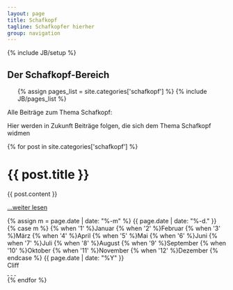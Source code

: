 ```yaml
---
layout: page
title: Schafkopf
tagline: Schafkopfer hierher
group: navigation
---
```

{% include JB/setup %}

<div class="col-md-12">
  <div class="category-header">
    <h2>Der Schafkopf-Bereich</h2>
    <ul class="tag_box inline">
      {% assign pages_list = site.categories['schafkopf'] %}
      {% include JB/pages_list %}
    </ul>
  </div>

  <p>Alle Beiträge zum Thema Schafkopf:</p>
</div>

<div class="posts col-md-12">
  <p>Hier werden in Zukunft Beiträge folgen, die sich dem Thema Schafkopf widmen</p>
  {% for post in site.categories['schafkopf'] %}
    <div class="article row">
      <div class="page-header col-md-12">
        <h1>{{ post.title }}</h1>
      </div>
      <div class="main col-md-8">
        {{ post.content }}
        <p><a href="{{ BASE_PATH }}{{ post.url }}">…weiter lesen</a></p>
      </div>
      <div class="col-md-4">
        <div class="col-md-12 meta-tag">
          <span class="date">
            <!-- Whitespace added for readability -->
            {% assign m = page.date | date: "%-m" %}
            {{ page.date | date: "%-d." }}
            {% case m %}
              {% when '1' %}Januar
              {% when '2' %}Februar
              {% when '3' %}M&auml;rz
              {% when '4' %}April
              {% when '5' %}Mai
              {% when '6' %}Juni
              {% when '7' %}Juli
              {% when '8' %}August
              {% when '9' %}September
              {% when '10' %}Oktober
              {% when '11' %}November
              {% when '12' %}Dezember
            {% endcase %}
            {{ page.date | date: "%Y" }}
          </span><br />
          <span>Cliff</span>
          <div class="social-media">
            <a href="https://plus.google.com/share?url=http://www.luschentreff.de" class="fa fa-google-plus" target="_blank">&nbsp;</a>
            <a href="http://www.facebook.com/sharer.php?u=www.luschentreff.de" class="fa fa-facebook-square" target="_blank">&nbsp;</a>
            <a href="http://twitter.com/share?url=http://www.luschentreff" class="fa fa-twitter" target="_blank">&nbsp;</a>
          </div>
        </div>
      </div>
    </div>
  {% endfor %}
</div>
